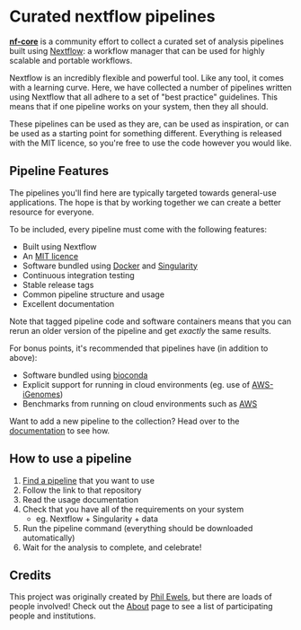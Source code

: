 # Curated nextflow pipelines
[**nf-core**](https://github.com/nf-core) is a community effort to collect a curated set of analysis pipelines built using [Nextflow](https://www.nextflow.io/): a workflow manager that can be used for highly scalable and portable workflows.

Nextflow is an incredibly flexible and powerful tool. Like any tool, it comes with a learning curve. Here, we have collected a number of pipelines written using Nextflow that all adhere to a set of "best practice" guidelines. This means that if one pipeline works on your system, then they all should.

These pipelines can be used as they are, can be used as inspiration, or can be used as a starting point for something different. Everything is released with the MIT licence, so you're free to use the code however you would like.

## Pipeline Features
The pipelines you'll find here are typically targeted towards general-use applications. The hope is that by working together we can create a better resource for everyone.

To be included, every pipeline must come with the following features:

* Built using Nextflow
* An [MIT licence](https://choosealicense.com/licenses/mit/)
* Software bundled using [Docker](https://www.docker.com/) and [Singularity](http://singularity.lbl.gov/)
* Continuous integration testing
* Stable release tags
* Common pipeline structure and usage
* Excellent documentation

Note that tagged pipeline code and software containers means that you can rerun an older version of the pipeline and get _exactly_ the same results.

For bonus points, it's recommended that pipelines have (in addition to above):

* Software bundled using [bioconda](https://bioconda.github.io/)
* Explicit support for running in cloud environments (eg. use of [AWS-iGenomes](https://ewels.github.io/AWS-iGenomes/))
* Benchmarks from running on cloud environments such as [AWS](https://aws.amazon.com/)

Want to add a new pipeline to the collection? Head over to the [documentation](new_pipeline) to see how.

## How to use a pipeline

1. [Find a pipeline](pipelines) that you want to use
2. Follow the link to that repository
3. Read the usage documentation
4. Check that you have all of the requirements on your system
    * eg. Nextflow + Singularity + data
5. Run the pipeline command (everything should be downloaded automatically)
6. Wait for the analysis to complete, and celebrate!

## Credits
This project was originally created by [Phil Ewels](http://phil.ewels.co.uk/), but there are loads of people involved! Check out the [About](about) page to see a list of participating people and institutions.
